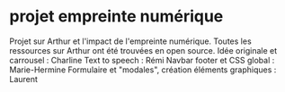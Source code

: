 # projet empreinte numérique
Projet sur Arthur et l'impact de l'empreinte numérique. Toutes les ressources sur Arthur ont été trouvées en open source.
Idée originale et carrousel : Charline
Text to speech : Rémi
Navbar footer et CSS global : Marie-Hermine
Formulaire et "modales", création éléments graphiques : Laurent
